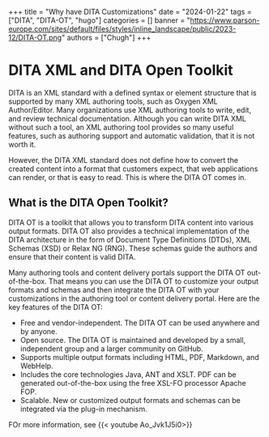 +++
title = "Why have DITA Customizations"
date = "2024-01-22"
tags = ["DITA", "DITA-OT", "hugo"]
categories = []
banner = "https://www.parson-europe.com/sites/default/files/styles/inline_landscape/public/2023-12/DITA-OT.png"
authors = ["Chugh"]
+++

# DITA XML and DITA Open Toolkit 

DITA is an XML standard with a defined syntax or element structure that is supported by many XML authoring tools, such as Oxygen XML Author/Editor. Many organizations use XML authoring tools to write, edit, and review technical documentation. Although you can write DITA XML without such a tool, an XML authoring tool provides so many useful features, such as authoring support and automatic validation, that it is not worth it.

However, the DITA XML standard does not define how to convert the created content into a format that customers expect, that web applications can render, or that is easy to read. This is where the DITA OT comes in.
## What is the DITA Open Toolkit?

DITA OT is a toolkit that allows you to transform DITA content into various output formats. DITA OT also provides a technical  implementation of the DITA architecture in the form of Document Type Definitions (DTDs), XML Schemas (XSD) or Relax NG (RNG). These schemas guide the authors and ensure that their content is valid DITA.

Many authoring tools and content delivery portals support the DITA OT out-of-the-box. That means you can use the DITA OT to customize your output formats and schemas and then integrate the DITA OT with your customizations in the authoring tool or content delivery portal. Here are the key features of the DITA OT:

   - Free and vendor-independent. The DITA OT can be used anywhere and by anyone.
   - Open source. The DITA OT is maintained and developed by a small, independent group and a larger community on GitHub.
   - Supports multiple output formats including HTML, PDF, Markdown, and WebHelp.
   - Includes the core technologies Java, ANT and XSLT. PDF can be generated out-of-the-box using the free XSL-FO processor Apache FOP.
   - Scalable. New or customized output formats and schemas can be integrated via the plug-in mechanism.


FOr more information, see {{< youtube Ao_Jvk1J5i0>}}
